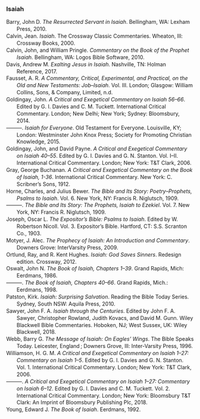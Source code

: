 ### Isaiah

<div class="csl-bib-body" style="line-height: 1.35; margin-left: 2em; text-indent:-2em;">
  <div class="csl-entry">Barry, John D. <i>The Resurrected Servant in Isaiah</i>. Bellingham, WA: Lexham Press, 2010.</div>
  <span class="Z3988" title="url_ver=Z39.88-2004&amp;ctx_ver=Z39.88-2004&amp;rfr_id=info%3Asid%2Fzotero.org%3A2&amp;rft_val_fmt=info%3Aofi%2Ffmt%3Akev%3Amtx%3Abook&amp;rft.genre=book&amp;rft.btitle=The%20Resurrected%20Servant%20in%20Isaiah&amp;rft.place=Bellingham%2C%20WA&amp;rft.publisher=Lexham%20Press&amp;rft.aufirst=John%20D&amp;rft.aulast=Barry&amp;rft.au=John%20D%20Barry&amp;rft.date=2010"></span>
  <div class="csl-entry">Calvin, Jean. <i>Isaiah</i>. The Crossway Classic Commentaries. Wheaton, Ill: Crossway Books, 2000.</div>
  <span class="Z3988" title="url_ver=Z39.88-2004&amp;ctx_ver=Z39.88-2004&amp;rfr_id=info%3Asid%2Fzotero.org%3A2&amp;rft_id=urn%3Aisbn%3A978-1-58134-156-0&amp;rft_val_fmt=info%3Aofi%2Ffmt%3Akev%3Amtx%3Abook&amp;rft.genre=book&amp;rft.btitle=Isaiah&amp;rft.place=Wheaton%2C%20Ill&amp;rft.publisher=Crossway%20Books&amp;rft.series=The%20Crossway%20classic%20commentaries&amp;rft.aufirst=Jean&amp;rft.aulast=Calvin&amp;rft.au=Jean%20Calvin&amp;rft.date=2000&amp;rft.tpages=400&amp;rft.isbn=978-1-58134-156-0"></span>
  <div class="csl-entry">Calvin, John, and William Pringle. <i>Commentary on the Book of the Prophet Isaiah</i>. Bellingham, WA: Logos Bible Software, 2010.</div>
  <span class="Z3988" title="url_ver=Z39.88-2004&amp;ctx_ver=Z39.88-2004&amp;rfr_id=info%3Asid%2Fzotero.org%3A2&amp;rft_val_fmt=info%3Aofi%2Ffmt%3Akev%3Amtx%3Abook&amp;rft.genre=book&amp;rft.btitle=Commentary%20on%20the%20Book%20of%20the%20Prophet%20Isaiah&amp;rft.place=Bellingham%2C%20WA&amp;rft.publisher=Logos%20Bible%20Software&amp;rft.aufirst=John&amp;rft.aulast=Calvin&amp;rft.au=John%20Calvin&amp;rft.au=William%20Pringle&amp;rft.date=2010"></span>
  <div class="csl-entry">Davis, Andrew M. <i>Exalting Jesus in Isaiah</i>. Nashville, TN: Holman Reference, 2017.</div>
  <span class="Z3988" title="url_ver=Z39.88-2004&amp;ctx_ver=Z39.88-2004&amp;rfr_id=info%3Asid%2Fzotero.org%3A2&amp;rft_val_fmt=info%3Aofi%2Ffmt%3Akev%3Amtx%3Abook&amp;rft.genre=book&amp;rft.btitle=Exalting%20Jesus%20in%20Isaiah&amp;rft.place=Nashville%2C%20TN&amp;rft.publisher=Holman%20Reference&amp;rft.aufirst=Andrew%20M.&amp;rft.aulast=Davis&amp;rft.au=Andrew%20M.%20Davis&amp;rft.date=2017"></span>
  <div class="csl-entry">Fausset, A. R. <i>A Commentary, Critical, Experimental, and Practical, on the Old and New Testaments: Job–Isaiah</i>. Vol. III. London; Glasgow: William Collins, Sons, &amp; Company, Limited, n.d.</div>
  <span class="Z3988" title="url_ver=Z39.88-2004&amp;ctx_ver=Z39.88-2004&amp;rfr_id=info%3Asid%2Fzotero.org%3A2&amp;rft_val_fmt=info%3Aofi%2Ffmt%3Akev%3Amtx%3Abook&amp;rft.genre=book&amp;rft.btitle=A%20Commentary%2C%20Critical%2C%20Experimental%2C%20and%20Practical%2C%20on%20the%20Old%20and%20New%20Testaments%3A%20Job%E2%80%93Isaiah&amp;rft.place=London%3B%20Glasgow&amp;rft.publisher=William%20Collins%2C%20Sons%2C%20%26%20Company%2C%20Limited&amp;rft.aufirst=A.%20R.&amp;rft.aulast=Fausset&amp;rft.au=A.%20R.%20Fausset"></span>
  <div class="csl-entry">Goldingay, John. <i>A Critical and Exegetical Commentary on Isaiah 56–66</i>. Edited by G. I. Davies and C. M. Tuckett. International Critical Commentary. London; New Delhi; New York; Sydney: Bloomsbury, 2014.</div>
  <span class="Z3988" title="url_ver=Z39.88-2004&amp;ctx_ver=Z39.88-2004&amp;rfr_id=info%3Asid%2Fzotero.org%3A2&amp;rft_val_fmt=info%3Aofi%2Ffmt%3Akev%3Amtx%3Abook&amp;rft.genre=book&amp;rft.btitle=A%20Critical%20and%20Exegetical%20Commentary%20on%20Isaiah%2056%E2%80%9366&amp;rft.place=London%3B%20New%20Delhi%3B%20New%20York%3B%20Sydney&amp;rft.publisher=Bloomsbury&amp;rft.series=International%20Critical%20Commentary&amp;rft.aufirst=John&amp;rft.aulast=Goldingay&amp;rft.au=John%20Goldingay&amp;rft.au=G.%20I.%20Davies&amp;rft.au=C.%20M.%20Tuckett&amp;rft.date=2014"></span>
  <div class="csl-entry">———. <i>Isaiah for Everyone</i>. Old Testament for Everyone. Louisville, KY; London: Westminster John Knox Press; Society for Promoting Christian Knowledge, 2015.</div>
  <span class="Z3988" title="url_ver=Z39.88-2004&amp;ctx_ver=Z39.88-2004&amp;rfr_id=info%3Asid%2Fzotero.org%3A2&amp;rft_val_fmt=info%3Aofi%2Ffmt%3Akev%3Amtx%3Abook&amp;rft.genre=book&amp;rft.btitle=Isaiah%20for%20Everyone&amp;rft.place=Louisville%2C%20KY%3B%20London&amp;rft.publisher=Westminster%20John%20Knox%20Press%3B%20Society%20for%20Promoting%20Christian%20Knowledge&amp;rft.series=Old%20Testament%20for%20Everyone&amp;rft.aufirst=John&amp;rft.aulast=Goldingay&amp;rft.au=John%20Goldingay&amp;rft.date=2015"></span>
  <div class="csl-entry">Goldingay, John, and David Payne. <i>A Critical and Exegetical Commentary on Isaiah 40–55</i>. Edited by G. I. Davies and G. N. Stanton. Vol. I–II. International Critical Commentary. London; New York: T&amp;T Clark, 2006.</div>
  <span class="Z3988" title="url_ver=Z39.88-2004&amp;ctx_ver=Z39.88-2004&amp;rfr_id=info%3Asid%2Fzotero.org%3A2&amp;rft_val_fmt=info%3Aofi%2Ffmt%3Akev%3Amtx%3Abook&amp;rft.genre=book&amp;rft.btitle=A%20Critical%20and%20Exegetical%20Commentary%20on%20Isaiah%2040%E2%80%9355&amp;rft.place=London%3B%20New%20York&amp;rft.publisher=T%26T%20Clark&amp;rft.series=International%20Critical%20Commentary&amp;rft.aufirst=John&amp;rft.aulast=Goldingay&amp;rft.au=John%20Goldingay&amp;rft.au=David%20Payne&amp;rft.au=G.%20I.%20Davies&amp;rft.au=G.%20N.%20Stanton&amp;rft.date=2006"></span>
  <div class="csl-entry">Gray, George Buchanan. <i>A Critical and Exegetical Commentary on the Book of Isaiah, 1-36</i>. International Critical Commentary. New York: C. Scribner’s Sons, 1912.</div>
  <span class="Z3988" title="url_ver=Z39.88-2004&amp;ctx_ver=Z39.88-2004&amp;rfr_id=info%3Asid%2Fzotero.org%3A2&amp;rft_val_fmt=info%3Aofi%2Ffmt%3Akev%3Amtx%3Abook&amp;rft.genre=book&amp;rft.btitle=A%20critical%20and%20exegetical%20commentary%20on%20the%20book%20of%20Isaiah%2C%201-36&amp;rft.place=New%20York&amp;rft.publisher=C.%20Scribner%E2%80%99s%20Sons&amp;rft.series=International%20Critical%20Commentary&amp;rft.aufirst=George%20Buchanan&amp;rft.aulast=Gray&amp;rft.au=George%20Buchanan%20Gray&amp;rft.date=1912"></span>
  <div class="csl-entry">Horne, Charles, and Julius Bewer. <i>The Bible and Its Story: Poetry–Prophets, Psalms to Isaiah</i>. Vol. 6. New York, NY: Francis R. Niglutsch, 1909.</div>
  <span class="Z3988" title="url_ver=Z39.88-2004&amp;ctx_ver=Z39.88-2004&amp;rfr_id=info%3Asid%2Fzotero.org%3A2&amp;rft_val_fmt=info%3Aofi%2Ffmt%3Akev%3Amtx%3Abook&amp;rft.genre=book&amp;rft.btitle=The%20Bible%20and%20its%20Story%3A%20Poetry%E2%80%93Prophets%2C%20Psalms%20to%20Isaiah&amp;rft.place=New%20York%2C%20NY&amp;rft.publisher=Francis%20R.%20Niglutsch&amp;rft.aufirst=Charles&amp;rft.aulast=Horne&amp;rft.au=Charles%20Horne&amp;rft.au=Julius%20Bewer&amp;rft.date=1909"></span>
  <div class="csl-entry">———. <i>The Bible and Its Story: The Prophets, Isaiah to Ezekiel</i>. Vol. 7. New York, NY: Francis R. Niglutsch, 1909.</div>
  <span class="Z3988" title="url_ver=Z39.88-2004&amp;ctx_ver=Z39.88-2004&amp;rfr_id=info%3Asid%2Fzotero.org%3A2&amp;rft_val_fmt=info%3Aofi%2Ffmt%3Akev%3Amtx%3Abook&amp;rft.genre=book&amp;rft.btitle=The%20Bible%20and%20its%20Story%3A%20The%20Prophets%2C%20Isaiah%20to%20Ezekiel&amp;rft.place=New%20York%2C%20NY&amp;rft.publisher=Francis%20R.%20Niglutsch&amp;rft.aufirst=Charles&amp;rft.aulast=Horne&amp;rft.au=Charles%20Horne&amp;rft.au=Julius%20Bewer&amp;rft.date=1909"></span>
  <div class="csl-entry">Joseph, Oscar L. <i>The Expositor’s Bible: Psalms to Isaiah</i>. Edited by W. Robertson Nicoll. Vol. 3. Expositor’s Bible. Hartford, CT: S.S. Scranton Co., 1903.</div>
  <span class="Z3988" title="url_ver=Z39.88-2004&amp;ctx_ver=Z39.88-2004&amp;rfr_id=info%3Asid%2Fzotero.org%3A2&amp;rft_val_fmt=info%3Aofi%2Ffmt%3Akev%3Amtx%3Abook&amp;rft.genre=book&amp;rft.btitle=The%20Expositor%E2%80%99s%20Bible%3A%20Psalms%20to%20Isaiah&amp;rft.place=Hartford%2C%20CT&amp;rft.publisher=S.S.%20Scranton%20Co.&amp;rft.series=Expositor%E2%80%99s%20Bible&amp;rft.aufirst=Oscar%20L.&amp;rft.aulast=Joseph&amp;rft.au=Oscar%20L.%20Joseph&amp;rft.au=W.%20Robertson%20Nicoll&amp;rft.date=1903"></span>
  <div class="csl-entry">Motyer, J. Alec. <i>The Prophecy of Isaiah: An Introduction and Commentary</i>. Downers Grove: InterVarsity Press, 2009.</div>
  <span class="Z3988" title="url_ver=Z39.88-2004&amp;ctx_ver=Z39.88-2004&amp;rfr_id=info%3Asid%2Fzotero.org%3A2&amp;rft_id=urn%3Aisbn%3A978-0-8308-1593-7%20978-0-8308-9524-3&amp;rft_val_fmt=info%3Aofi%2Ffmt%3Akev%3Amtx%3Abook&amp;rft.genre=book&amp;rft.btitle=The%20Prophecy%20of%20Isaiah%3A%20An%20Introduction%20and%20Commentary&amp;rft.place=Downers%20Grove&amp;rft.publisher=InterVarsity%20Press&amp;rft.aufirst=J.%20Alec&amp;rft.aulast=Motyer&amp;rft.au=J.%20Alec%20Motyer&amp;rft.date=2009&amp;rft.tpages=1&amp;rft.isbn=978-0-8308-1593-7%20978-0-8308-9524-3&amp;rft.language=eng"></span>
  <div class="csl-entry">Ortlund, Ray, and R. Kent Hughes. <i>Isaiah: God Saves Sinners</i>. Redesign edition. Crossway, 2012.</div>
  <span class="Z3988" title="url_ver=Z39.88-2004&amp;ctx_ver=Z39.88-2004&amp;rfr_id=info%3Asid%2Fzotero.org%3A2&amp;rft_id=urn%3Aisbn%3A978-1-4335-3547-5&amp;rft_val_fmt=info%3Aofi%2Ffmt%3Akev%3Amtx%3Abook&amp;rft.genre=book&amp;rft.btitle=Isaiah%3A%20God%20Saves%20Sinners&amp;rft.publisher=Crossway&amp;rft.edition=Redesign%20edition&amp;rft.aufirst=Ray&amp;rft.aulast=Ortlund&amp;rft.au=Ray%20Ortlund&amp;rft.au=R.%20Kent%20Hughes&amp;rft.date=2012-08-31&amp;rft.tpages=496&amp;rft.isbn=978-1-4335-3547-5&amp;rft.language=English"></span>
  <div class="csl-entry">Oswalt, John N. <i>The Book of Isaiah, Chapters 1–39</i>. Grand Rapids, Mich: Eerdmans, 1986.</div>
  <span class="Z3988" title="url_ver=Z39.88-2004&amp;ctx_ver=Z39.88-2004&amp;rfr_id=info%3Asid%2Fzotero.org%3A2&amp;rft_id=urn%3Aisbn%3A978-0-8028-2529-2&amp;rft_val_fmt=info%3Aofi%2Ffmt%3Akev%3Amtx%3Abook&amp;rft.genre=book&amp;rft.btitle=The%20Book%20of%20Isaiah%2C%20Chapters%201%E2%80%9339&amp;rft.place=Grand%20Rapids%2C%20Mich&amp;rft.publisher=Eerdmans&amp;rft.aufirst=John%20N.&amp;rft.aulast=Oswalt&amp;rft.au=John%20N.%20Oswalt&amp;rft.date=1986-07-25&amp;rft.tpages=759&amp;rft.isbn=978-0-8028-2529-2&amp;rft.language=English"></span>
  <div class="csl-entry">———. <i>The Book of Isaiah, Chapters 40–66</i>. Grand Rapids, Mich.: Eerdmans, 1998.</div>
  <span class="Z3988" title="url_ver=Z39.88-2004&amp;ctx_ver=Z39.88-2004&amp;rfr_id=info%3Asid%2Fzotero.org%3A2&amp;rft_id=urn%3Aisbn%3A978-0-8028-2534-6&amp;rft_val_fmt=info%3Aofi%2Ffmt%3Akev%3Amtx%3Abook&amp;rft.genre=book&amp;rft.btitle=The%20Book%20of%20Isaiah%2C%20Chapters%2040%E2%80%9366&amp;rft.place=Grand%20Rapids%2C%20Mich.&amp;rft.publisher=Eerdmans&amp;rft.aufirst=John%20N.&amp;rft.aulast=Oswalt&amp;rft.au=John%20N.%20Oswalt&amp;rft.date=1998-03-04&amp;rft.tpages=773&amp;rft.isbn=978-0-8028-2534-6&amp;rft.language=English"></span>
  <div class="csl-entry">Patston, Kirk. <i>Isaiah: Surprising Salvation</i>. Reading the Bible Today Series. Sydney, South NSW: Aquila Press, 2010.</div>
  <span class="Z3988" title="url_ver=Z39.88-2004&amp;ctx_ver=Z39.88-2004&amp;rfr_id=info%3Asid%2Fzotero.org%3A2&amp;rft_val_fmt=info%3Aofi%2Ffmt%3Akev%3Amtx%3Abook&amp;rft.genre=book&amp;rft.btitle=Isaiah%3A%20Surprising%20Salvation&amp;rft.place=Sydney%2C%20South%20NSW&amp;rft.publisher=Aquila%20Press&amp;rft.series=Reading%20the%20Bible%20Today%20Series&amp;rft.aufirst=Kirk&amp;rft.aulast=Patston&amp;rft.au=Kirk%20Patston&amp;rft.date=2010"></span>
  <div class="csl-entry">Sawyer, John F. A. <i>Isaiah through the Centuries</i>. Edited by John F. A. Sawyer, Christopher Rowland, Judith Kovacs, and David M. Gunn. Wiley Blackwell Bible Commentaries. Hoboken, NJ; West Sussex, UK: Wiley Blackwell, 2018.</div>
  <span class="Z3988" title="url_ver=Z39.88-2004&amp;ctx_ver=Z39.88-2004&amp;rfr_id=info%3Asid%2Fzotero.org%3A2&amp;rft_val_fmt=info%3Aofi%2Ffmt%3Akev%3Amtx%3Abook&amp;rft.genre=book&amp;rft.btitle=Isaiah%20through%20the%20Centuries&amp;rft.place=Hoboken%2C%20NJ%3B%20West%20Sussex%2C%20UK&amp;rft.publisher=Wiley%20Blackwell&amp;rft.series=Wiley%20Blackwell%20Bible%20Commentaries&amp;rft.aufirst=John%20F.%20A.&amp;rft.aulast=Sawyer&amp;rft.au=John%20F.%20A.%20Sawyer&amp;rft.au=John%20F.%20A.%20Sawyer&amp;rft.au=Christopher%20Rowland&amp;rft.au=Judith%20Kovacs&amp;rft.au=David%20M.%20Gunn&amp;rft.date=2018"></span>
  <div class="csl-entry">Webb, Barry G. <i>The Message of Isaiah: On Eagles’ Wings</i>. The Bible Speaks Today. Leicester, England ; Downers Grove, Ill: Inter-Varsity Press, 1996.</div>
  <span class="Z3988" title="url_ver=Z39.88-2004&amp;ctx_ver=Z39.88-2004&amp;rfr_id=info%3Asid%2Fzotero.org%3A2&amp;rft_id=urn%3Aisbn%3A978-0-8308-1240-0&amp;rft_val_fmt=info%3Aofi%2Ffmt%3Akev%3Amtx%3Abook&amp;rft.genre=book&amp;rft.btitle=The%20message%20of%20Isaiah%3A%20on%20eagles'%20wings&amp;rft.place=Leicester%2C%20England%20%3B%20Downers%20Grove%2C%20Ill&amp;rft.publisher=Inter-Varsity%20Press&amp;rft.series=The%20Bible%20speaks%20today&amp;rft.aufirst=Barry%20G.&amp;rft.aulast=Webb&amp;rft.au=Barry%20G.%20Webb&amp;rft.date=1996&amp;rft.tpages=252&amp;rft.isbn=978-0-8308-1240-0"></span>
  <div class="csl-entry">Williamson, H. G. M. <i>A Critical and Exegetical Commentary on Isaiah 1–27: Commentary on Isaiah 1–5</i>. Edited by G. I. Davies and G. N. Stanton. Vol. 1. International Critical Commentary. London; New York: T&amp;T Clark, 2006.</div>
  <span class="Z3988" title="url_ver=Z39.88-2004&amp;ctx_ver=Z39.88-2004&amp;rfr_id=info%3Asid%2Fzotero.org%3A2&amp;rft_val_fmt=info%3Aofi%2Ffmt%3Akev%3Amtx%3Abook&amp;rft.genre=book&amp;rft.btitle=A%20Critical%20and%20Exegetical%20Commentary%20on%20Isaiah%201%E2%80%9327%3A%20Commentary%20on%20Isaiah%201%E2%80%935&amp;rft.place=London%3B%20New%20York&amp;rft.publisher=T%26T%20Clark&amp;rft.series=International%20Critical%20Commentary&amp;rft.aufirst=H.%20G.%20M.&amp;rft.aulast=Williamson&amp;rft.au=H.%20G.%20M.%20Williamson&amp;rft.au=G.%20I.%20Davies&amp;rft.au=G.%20N.%20Stanton&amp;rft.date=2006"></span>
  <div class="csl-entry">———. <i>A Critical and Exegetical Commentary on Isaiah 1–27: Commentary on Isaiah 6–12</i>. Edited by G. I. Davies and C. M. Tuckett. Vol. 2. International Critical Commentary. London; New York: Bloomsbury T&amp;T Clark: An Imprint of Bloomsbury Publishing Plc, 2018.</div>
  <span class="Z3988" title="url_ver=Z39.88-2004&amp;ctx_ver=Z39.88-2004&amp;rfr_id=info%3Asid%2Fzotero.org%3A2&amp;rft_val_fmt=info%3Aofi%2Ffmt%3Akev%3Amtx%3Abook&amp;rft.genre=book&amp;rft.btitle=A%20Critical%20and%20Exegetical%20Commentary%20on%20Isaiah%201%E2%80%9327%3A%20Commentary%20on%20Isaiah%206%E2%80%9312&amp;rft.place=London%3B%20New%20York&amp;rft.publisher=Bloomsbury%20T%26T%20Clark%3A%20An%20Imprint%20of%20Bloomsbury%20Publishing%20Plc&amp;rft.series=International%20Critical%20Commentary&amp;rft.aufirst=H.%20G.%20M.&amp;rft.aulast=Williamson&amp;rft.au=H.%20G.%20M.%20Williamson&amp;rft.au=G.%20I.%20Davies&amp;rft.au=C.%20M.%20Tuckett&amp;rft.date=2018"></span>
  <div class="csl-entry">Young, Edward J. <i>The Book of Isaiah</i>. Eerdmans, 1992.</div>
  <span class="Z3988" title="url_ver=Z39.88-2004&amp;ctx_ver=Z39.88-2004&amp;rfr_id=info%3Asid%2Fzotero.org%3A2&amp;rft_id=urn%3Aisbn%3A978-0-8028-0595-9&amp;rft_val_fmt=info%3Aofi%2Ffmt%3Akev%3Amtx%3Abook&amp;rft.genre=book&amp;rft.btitle=The%20Book%20of%20Isaiah&amp;rft.publisher=Eerdmans&amp;rft.aufirst=Edward%20J.&amp;rft.aulast=Young&amp;rft.au=Edward%20J.%20Young&amp;rft.date=1992-12-15&amp;rft.tpages=1729&amp;rft.isbn=978-0-8028-0595-9&amp;rft.language=English"></span>
</div>